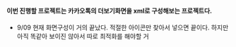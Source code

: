 #### 이번 진행할 프로젝트는 카카오톡의 더보기화면을 xml로 구성해보는 프로젝트다.
- 9/09 현재 화면구성이 거의 끝났다. 적절한 아이콘만 찾아서 넣으면 끝이다. 하지만 아직 똑같아 보이진 않아서 따로 최적화를 해야할 거 
